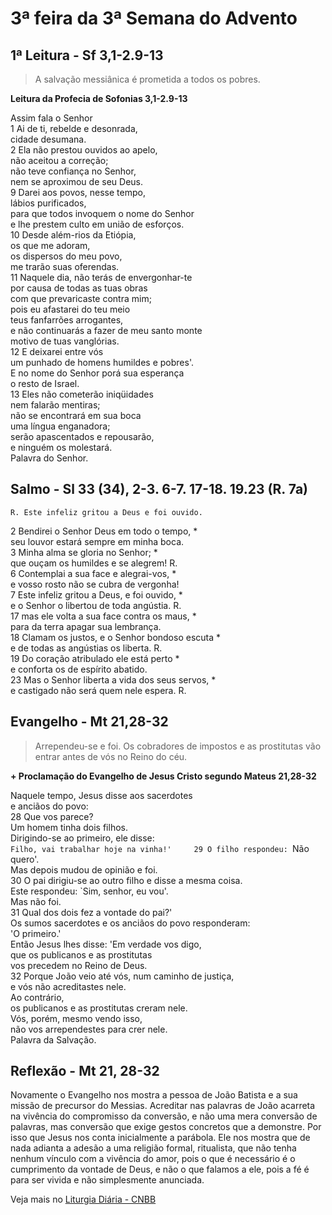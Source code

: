 # 3ª feira da 3ª Semana do Advento

## 1ª Leitura - Sf 3,1-2.9-13

> A salvação messiânica é prometida a todos os pobres.

**Leitura da Profecia de Sofonias 3,1-2.9-13**

Assim fala o Senhor    
1 Ai de ti, rebelde e desonrada,   
 cidade desumana.    
2 Ela não prestou ouvidos ao apelo,   
 não aceitou a correção;   
 não teve confiança no Senhor,   
 nem se aproximou de seu Deus.    
9 Darei aos povos, nesse tempo,   
 lábios purificados,   
 para que todos invoquem o nome do Senhor   
 e lhe prestem culto em união de esforços.    
10 Desde além-rios da Etiópia,   
 os que me adoram,   
 os dispersos do meu povo,   
 me trarão suas oferendas.    
11 Naquele dia, não terás de envergonhar-te   
 por causa de todas as tuas obras   
 com que prevaricaste contra mim;   
 pois eu afastarei do teu meio   
 teus fanfarrões arrogantes,   
 e não continuarás a fazer de meu santo monte   
 motivo de tuas vanglórias.    
12 E deixarei entre vós   
 um punhado de homens humildes e pobres'.   
 E no nome do Senhor porá sua esperança   
 o resto de Israel.    
13 Eles não cometerão iniqüidades   
 nem falarão mentiras;   
 não se encontrará em sua boca   
 uma língua enganadora;   
 serão apascentados e repousarão,   
 e ninguém os molestará.   
 Palavra do Senhor.

## Salmo - Sl 33 (34), 2-3. 6-7. 17-18. 19.23 (R. 7a)

`R. Este infeliz gritou a Deus e foi ouvido.`

2 Bendirei o Senhor Deus em todo o tempo, *   
 seu louvor estará sempre em minha boca.    
3 Minha alma se gloria no Senhor; *   
 que ouçam os humildes e se alegrem! R.    
6 Contemplai a sua face e alegrai-vos, *   
 e vosso rosto não se cubra de vergonha!    
7 Este infeliz gritou a Deus, e foi ouvido, *   
 e o Senhor o libertou de toda angústia. R.    
17 mas ele volta a sua face contra os maus, *   
 para da terra apagar sua lembrança.    
18 Clamam os justos, e o Senhor bondoso escuta *   
 e de todas as angústias os liberta. R.    
19 Do coração atribulado ele está perto *   
 e conforta os de espírito abatido.    
23 Mas o Senhor liberta a vida dos seus servos, *   
 e castigado não será quem nele espera. R.

## Evangelho - Mt 21,28-32

> Arrependeu-se e foi. Os cobradores de impostos e as prostitutas vão entrar antes de vós no Reino do céu.

**+ Proclamação do Evangelho de Jesus Cristo segundo Mateus 21,28-32**

Naquele tempo, Jesus disse aos sacerdotes   
 e anciãos do povo:    
28 Que vos parece?   
 Um homem tinha dois filhos.   
 Dirigindo-se ao primeiro, ele disse:   
 `Filho, vai trabalhar hoje na vinha!'    
29 O filho respondeu: `Não quero'.   
 Mas depois mudou de opinião e foi.    
30 O pai dirigiu-se ao outro filho e disse a mesma coisa.   
 Este respondeu: `Sim, senhor, eu vou'.   
 Mas não foi.    
31 Qual dos dois fez a vontade do pai?'   
 Os sumos sacerdotes e os anciãos do povo responderam:   
 'O primeiro.'   
 Então Jesus lhes disse: 'Em verdade vos digo,   
 que os publicanos e as prostitutas   
 vos precedem no Reino de Deus.    
32 Porque João veio até vós, num caminho de justiça,   
 e vós não acreditastes nele.   
 Ao contrário,   
 os publicanos e as prostitutas creram nele.   
 Vós, porém, mesmo vendo isso,   
 não vos arrependestes para crer nele.   
 Palavra da Salvação.

## Reflexão - Mt 21, 28-32

Novamente o Evangelho nos mostra a pessoa de João Batista e a sua missão de precursor do Messias. Acreditar nas palavras de João acarreta na vivência do compromisso da conversão, e não uma mera conversão de palavras, mas conversão que exige gestos concretos que a demonstre. Por isso que Jesus nos conta inicialmente a parábola. Ele nos mostra que de nada adianta a adesão a uma religião formal, ritualista, que não tenha nenhum vínculo com a vivência do amor, pois o que é necessário é o cumprimento da vontade de Deus, e não o que falamos a ele, pois a fé é para ser vivida e não simplesmente anunciada.

Veja mais no [Liturgia Diária - CNBB](http://liturgiadiaria.cnbb.org.br/app/user/user/UserView.php?ano=2016&mes=12&dia=13)